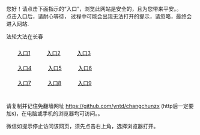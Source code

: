 您好！请点击下面指示的“入口”，浏览此网站是安全的，且为您带来平安。。 <br/>
点击入口后，请耐心等待， 过程中可能会出现无法打开的提示，请忽略，最终会进入网站. </br>

法轮大法在长春<br/>
<div style="padding:10px"><a style="margin:20px" target="_blank" href="https://d25iczctg7zfmq.cloudfront.net/2Qpsp?hsjrcs" id="ccLink1" rel="nofollow">入口1</a> <a target="_blank" style="margin:20px" href="https://d1gclkwx1e3gfd.cloudfront.net/2Qpsp?prehuien" id="ccLink2" rel="nofollow">入口2</a> <a style="margin:20px" target="_blank" href="https://d6q6oo4n9gvex.cloudfront.net/2Qpsp?ukjgf" id="ccLink3" rel="nofollow">入口3</a></div>

<div style="padding:10px" ><a style="margin:20px" target="_blank" href="https://d25iczctg7zfmq.cloudfront.net/2Qpsp?hsjrcs" id="ccLink4" rel="nofollow">入口4</a> <a style="margin:20px" href="https://d1gclkwx1e3gfd.cloudfront.net/2Qpsp?prehuien" target="_blank" id="ccLink5" rel="nofollow">入口5</a> <a style="margin:20px" href="https://d6q6oo4n9gvex.cloudfront.net/2Qpsp?ukjgf" target="_blank" id="ccLink6" rel="nofollow">入口6</a></div>

<div style="padding:10px"><a style="margin:20px" target="_blank" href="https://d25iczctg7zfmq.cloudfront.net/2Qpsp?hsjrcs" id="ccLink7" rel="nofollow">入口7</a> <a style="margin:20px" href="https://d1gclkwx1e3gfd.cloudfront.net/2Qpsp?prehuien" target="_blank" id="ccLink8" rel="nofollow">入口8</a> <a style="margin:20px" target="_blank" href="https://d6q6oo4n9gvex.cloudfront.net/2Qpsp?ukjgf" id="ccLink9" rel="nofollow">入口9</a></div>

<br/>



请复制并记住免翻墙网址 https://github.com/yntd/changchunzx (http后一定要加s)，在电脑或手机的浏览器均可访问。。<br/>

微信如提示停止访问该网页，须先点击右上角，选择浏览器打开。
